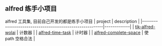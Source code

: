 ## alfred 练手小项目
alfred 工具集, 目前自己开发的都是练手小项目
| project                                                  | description |
|----------------------------------------------------------|-------------|
| [tik-alfred-wolai](alfred-tik-wolai/README.md)           | 计数器         |
| [alfred-time-task](alfred-time-task/README.md)           | 计时器         |
| [alfred-complete-space](alfred-complete-space/README.md) | 使 path 空格合法 |